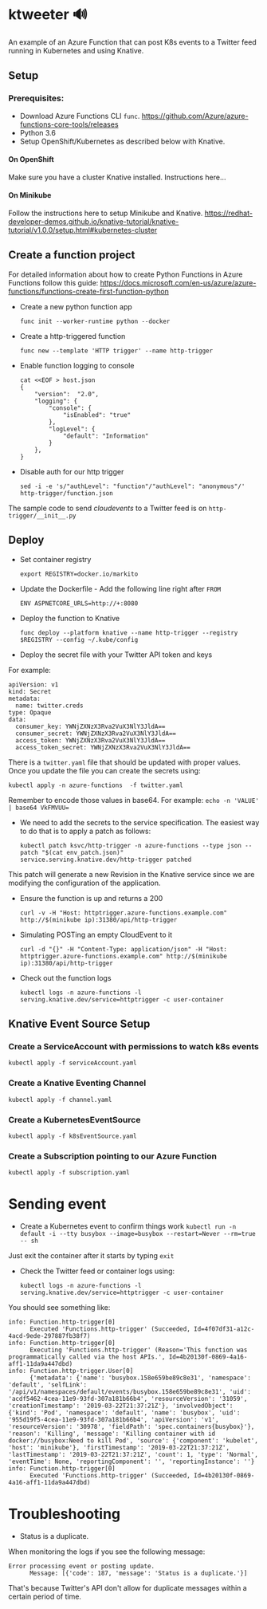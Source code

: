 # ktweeter 🔊
An example of an Azure Function that can post K8s events to a Twitter feed running in Kubernetes and using Knative.

## Setup

### Prerequisites:
- Download Azure Functions CLI `func`.  https://github.com/Azure/azure-functions-core-tools/releases
- Python 3.6
- Setup OpenShift/Kubernetes as described below with Knative.

#### On OpenShift 

Make sure you have a cluster Knative installed.  Instructions here...

#### On Minikube

Follow the instructions here to setup Minikube and Knative. https://redhat-developer-demos.github.io/knative-tutorial/knative-tutorial/v1.0.0/setup.html#kubernetes-cluster


## Create a function project 

For detailed information about how to create Python Functions in Azure Functions follow this guide: 
https://docs.microsoft.com/en-us/azure/azure-functions/functions-create-first-function-python


* Create a new python function app

  `func init --worker-runtime python --docker`

* Create a http-triggered function

  `func new --template 'HTTP trigger' --name http-trigger`

* Enable function logging to console
  ```
  cat <<EOF > host.json
  {
      "version":  "2.0",
      "logging": {
          "console": {
              "isEnabled": "true"
          },
          "logLevel": {
              "default": "Information"
          }
      },
  }
  ```
* Disable auth for our http trigger

  `sed -i -e 's/"authLevel": "function"/"authLevel": "anonymous"/' http-trigger/function.json`

The sample code to send _cloudevents_ to a Twitter feed is on `http-trigger/__init__.py`

## Deploy 

* Set container registry 

  `export REGISTRY=docker.io/markito`

* Update the Dockerfile - Add the following line right after `FROM`

  `ENV ASPNETCORE_URLS=http://+:8080`

* Deploy the function to Knative
  
  `func deploy --platform knative --name http-trigger --registry $REGISTRY --config ~/.kube/config`

* Deploy the secret file with your Twitter API token and keys

For example: 
  ```
  apiVersion: v1
  kind: Secret
  metadata:
    name: twitter.creds
  type: Opaque
  data:
    consumer_key: YWNjZXNzX3Rva2VuX3NlY3JldA==
    consumer_secret: YWNjZXNzX3Rva2VuX3NlY3JldA==
    access_token: YWNjZXNzX3Rva2VuX3NlY3JldA==
    access_token_secret: YWNjZXNzX3Rva2VuX3NlY3JldA==
  ```
There is a `twitter.yaml` file that should be updated with proper values.  Once you update the file you can create the secrets using:

`kubectl apply -n azure-functions  -f twitter.yaml`

 Remember to encode those values in base64. For example: `echo -n 'VALUE' | base64
VkFMVUU=`  

* We need to add the secrets to the service specification.  The easiest way to do that is to apply a patch as follows: 

  ```
  kubectl patch ksvc/http-trigger -n azure-functions --type json --patch "$(cat env_patch.json)"
  service.serving.knative.dev/http-trigger patched
  ```

This patch will generate a new Revision in the Knative service since we are modifying the configuration of the application. 

* Ensure the function is up and returns a 200
  
  `curl -v -H "Host: httptrigger.azure-functions.example.com" http://$(minikube ip):31380/api/http-trigger`

* Simulating POSTing an empty CloudEvent to it
  
  `curl -d "{}" -H "Content-Type: application/json" -H "Host: httptrigger.azure-functions.example.com" http://$(minikube ip):31380/api/http-trigger`

* Check out the function logs
  
  `kubectl logs -n azure-functions -l serving.knative.dev/service=httptrigger -c user-container`


## Knative Event Source Setup 

### Create a ServiceAccount with permissions to watch k8s events

`kubectl apply -f serviceAccount.yaml`

### Create a Knative Eventing Channel

`kubectl apply -f channel.yaml`

### Create a KubernetesEventSource

`kubectl apply -f k8sEventSource.yaml`

### Create a Subscription pointing to our Azure Function

`kubectl apply -f subscription.yaml`

# Sending event 

* Create a Kubernetes event to confirm things work
  `kubectl run -n default -i --tty busybox --image=busybox --restart=Never --rm=true -- sh`

Just exit the container after it starts by typing `exit`

* Check the Twitter feed or container logs using: 

  `kubectl logs -n azure-functions -l serving.knative.dev/service=httptrigger -c user-container`

You should see something like:
  ```
  info: Function.http-trigger[0]
        Executed 'Functions.http-trigger' (Succeeded, Id=4f07df31-a12c-4acd-9ede-297887fb38f7)
  info: Function.http-trigger[0]
        Executing 'Functions.http-trigger' (Reason='This function was programmatically called via the host APIs.', Id=4b20130f-0869-4a16-aff1-11da9a447dbd)
  info: Function.http-trigger.User[0]
        {'metadata': {'name': 'busybox.158e659be89c8e31', 'namespace': 'default', 'selfLink': '/api/v1/namespaces/default/events/busybox.158e659be89c8e31', 'uid': 'acdf5462-4cea-11e9-93fd-307a181b66b4', 'resourceVersion': '31059', 'creationTimestamp': '2019-03-22T21:37:21Z'}, 'involvedObject': {'kind': 'Pod', 'namespace': 'default', 'name': 'busybox', 'uid': '955d19f5-4cea-11e9-93fd-307a181b66b4', 'apiVersion': 'v1', 'resourceVersion': '30978', 'fieldPath': 'spec.containers{busybox}'}, 'reason': 'Killing', 'message': 'Killing container with id docker://busybox:Need to kill Pod', 'source': {'component': 'kubelet', 'host': 'minikube'}, 'firstTimestamp': '2019-03-22T21:37:21Z', 'lastTimestamp': '2019-03-22T21:37:21Z', 'count': 1, 'type': 'Normal', 'eventTime': None, 'reportingComponent': '', 'reportingInstance': ''}
  info: Function.http-trigger[0]
        Executed 'Functions.http-trigger' (Succeeded, Id=4b20130f-0869-4a16-aff1-11da9a447dbd)
  ```

# Troubleshooting

* Status is a duplicate.

When monitoring the logs if you see the following message: 
```
Error processing event or posting update.
      Message: [{'code': 187, 'message': 'Status is a duplicate.'}]
```
That's because Twitter's API don't allow for duplicate messages within a certain period of time.  


